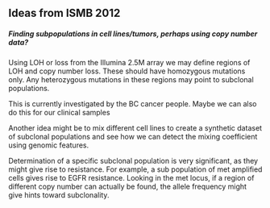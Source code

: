 <link href="style.css" rel="stylesheet"></link>

## Ideas from ISMB 2012

##### Finding subpopulations in cell lines/tumors, perhaps using copy number data?

Using LOH or loss from the Illumina 2.5M array we may define regions of LOH and copy number loss. These should have homozygous mutations only. Any heterozygous mutations in these regions may point to subclonal populations.

This is currently investigated by the BC cancer people. Maybe we can also do this for our clinical samples

Another idea might be to mix different cell lines to create a synthetic dataset of subclonal populations and see how we can detect the mixing coefficient using genomic features. 

Determination of a specific subclonal population is very significant, as they might give rise to resistance. For example, a sub population of met amplified cells gives rise to EGFR resistance. Looking in the met locus, if a region of different copy number can actually be found, the allele frequency might give hints toward subclonality.

##### 

